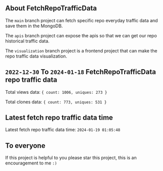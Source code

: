 ## About FetchRepoTrafficData

The `main` branch project can fetch specific repo everyday traffic data and save them in the MongoDB.

The `apis` branch project can expose the apis so that we can get our repo historical traffic data.

The `visualization` branch project is a frontend project that can make the repo traffic data visualization.

## `2022-12-30` To `2024-01-18` FetchRepoTrafficData repo traffic data

Total views data: `{ count: 1006, uniques: 273 }`

Total clones data: `{ count: 773, uniques: 531 }`

## Latest fetch repo traffic data time

Latest fetch repo traffic data time: `2024-01-19 01:05:48`

## To everyone

If this project is helpful to you please star this project, this is an encouragement to me `:)`



